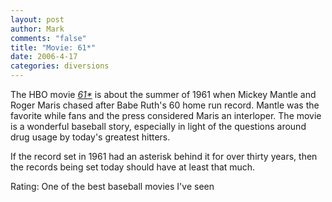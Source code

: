 ```yaml
--- 
layout: post
author: Mark
comments: "false"
title: "Movie: 61*"
date: 2006-4-17
categories: diversions
---
```

The HBO movie <i><a href="http://imdb.com/title/tt0250934/" title="61*">61*</a></i> is about the summer of 1961 when Mickey Mantle and Roger Maris chased after Babe Ruth's 60 home run record. Mantle was the favorite while fans and the press considered Maris an interloper. The movie is a wonderful baseball story, especially in light of the questions around drug usage by today's greatest hitters.

If the record set in 1961 had an asterisk behind it for over thirty years, then the records being set today should have at least that much.

Rating: One of the best baseball movies I've seen
